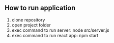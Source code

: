 ## How to run application
1. clone repository
2. open project folder
3. exec command to run server: node src/server.js
4. exec command to run react app: npm start
